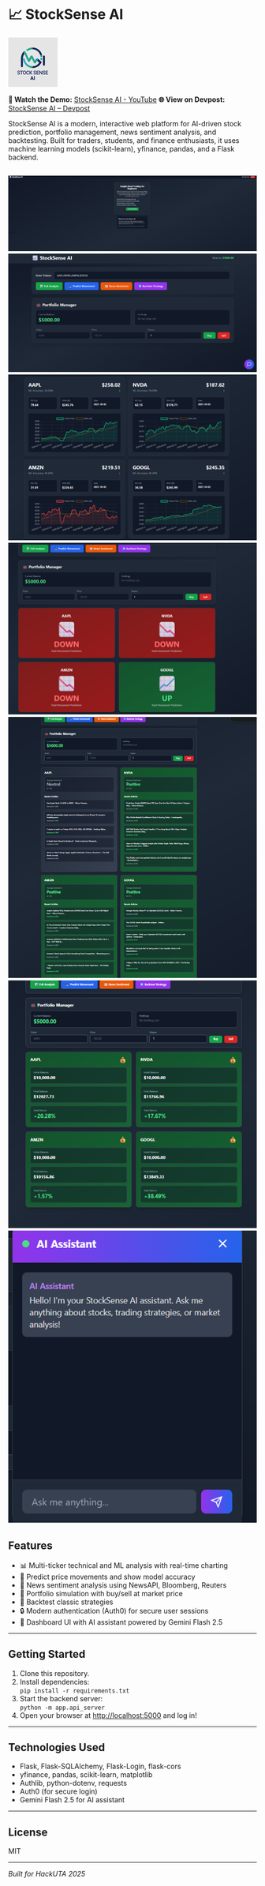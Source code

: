 # 📈 StockSense AI
![StockSense Logo](Dashboard_images/logo.png)

**🎥 Watch the Demo:** [StockSense AI - YouTube](https://www.youtube.com/watch?v=V7fqIPa9M1k)
**🌐 View on Devpost:** [StockSense AI – Devpost](https://devpost.com/software/stocksense-ai?ref_content=user-portfolio&ref_feature=in_progress)

StockSense AI is a modern, interactive web platform for AI-driven stock prediction, portfolio management, news sentiment analysis, and backtesting. Built for traders, students, and finance enthusiasts, it uses machine learning models (scikit-learn), yfinance, pandas, and a Flask backend.  

![StockSense Dashboard](Dashboard_images/login.png)
![StockSense Dashboard](Dashboard_images/Portfolio.png)
![StockSense Dashboard](Dashboard_images/charts.png)
![StockSense Dashboard](Dashboard_images/Prediction.png)
![StockSense Dashboard](Dashboard_images/News.png)
![StockSense Dashboard](Dashboard_images/Backtest.png)
![StockSense Dashboard](Dashboard_images/ai_agent.png)
---

## Features

- 📊 Multi-ticker technical and ML analysis with real-time charting  
- 🤖 Predict price movements and show model accuracy  
- 📰 News sentiment analysis using NewsAPI, Bloomberg, Reuters  
- 💼 Portfolio simulation with buy/sell at market price  
- 🧪 Backtest classic strategies  
- 🔒 Modern authentication (Auth0) for secure user sessions  
- 🚦 Dashboard UI with AI assistant powered by Gemini Flash 2.5  

---

## Getting Started

1. Clone this repository.
2. Install dependencies:  
   `pip install -r requirements.txt`
3. Start the backend server:  
   `python -m app.api_server`
4. Open your browser at [http://localhost:5000](http://localhost:5000) and log in!

---

## Technologies Used

- Flask, Flask-SQLAlchemy, Flask-Login, flask-cors
- yfinance, pandas, scikit-learn, matplotlib
- Authlib, python-dotenv, requests
- Auth0 (for secure login)
- Gemini Flash 2.5 for AI assistant

---

## License

MIT

---

*Built for HackUTA 2025*

